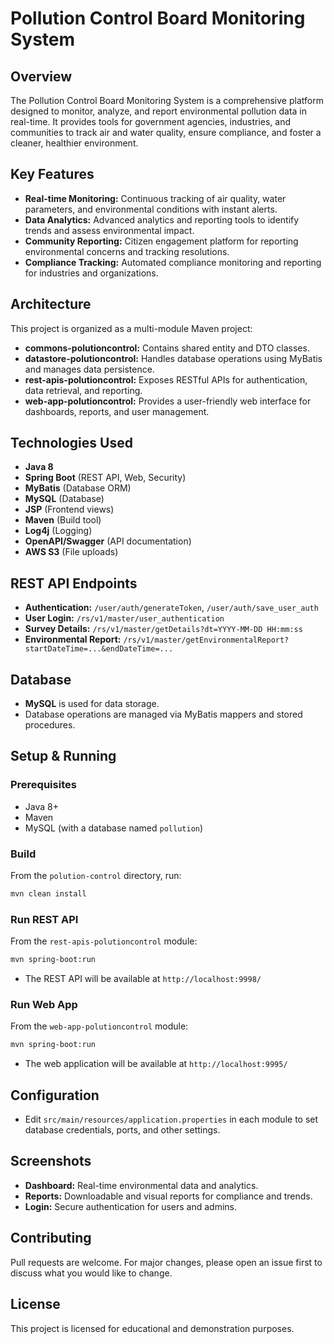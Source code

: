 # Pollution Control Board Monitoring System

## Overview
The Pollution Control Board Monitoring System is a comprehensive platform designed to monitor, analyze, and report environmental pollution data in real-time. It provides tools for government agencies, industries, and communities to track air and water quality, ensure compliance, and foster a cleaner, healthier environment.

## Key Features
- **Real-time Monitoring:** Continuous tracking of air quality, water parameters, and environmental conditions with instant alerts.
- **Data Analytics:** Advanced analytics and reporting tools to identify trends and assess environmental impact.
- **Community Reporting:** Citizen engagement platform for reporting environmental concerns and tracking resolutions.
- **Compliance Tracking:** Automated compliance monitoring and reporting for industries and organizations.

## Architecture
This project is organized as a multi-module Maven project:

- **commons-polutioncontrol:** Contains shared entity and DTO classes.
- **datastore-polutioncontrol:** Handles database operations using MyBatis and manages data persistence.
- **rest-apis-polutioncontrol:** Exposes RESTful APIs for authentication, data retrieval, and reporting.
- **web-app-polutioncontrol:** Provides a user-friendly web interface for dashboards, reports, and user management.

## Technologies Used
- **Java 8**
- **Spring Boot** (REST API, Web, Security)
- **MyBatis** (Database ORM)
- **MySQL** (Database)
- **JSP** (Frontend views)
- **Maven** (Build tool)
- **Log4j** (Logging)
- **OpenAPI/Swagger** (API documentation)
- **AWS S3** (File uploads)

## REST API Endpoints
- **Authentication:** `/user/auth/generateToken`, `/user/auth/save_user_auth`
- **User Login:** `/rs/v1/master/user_authentication`
- **Survey Details:** `/rs/v1/master/getDetails?dt=YYYY-MM-DD HH:mm:ss`
- **Environmental Report:** `/rs/v1/master/getEnvironmentalReport?startDateTime=...&endDateTime=...`

## Database
- **MySQL** is used for data storage.
- Database operations are managed via MyBatis mappers and stored procedures.

## Setup & Running
### Prerequisites
- Java 8+
- Maven
- MySQL (with a database named `pollution`)

### Build
From the `polution-control` directory, run:
```bash
mvn clean install
```

### Run REST API
From the `rest-apis-polutioncontrol` module:
```bash
mvn spring-boot:run
```
- The REST API will be available at `http://localhost:9998/`

### Run Web App
From the `web-app-polutioncontrol` module:
```bash
mvn spring-boot:run
```
- The web application will be available at `http://localhost:9995/`

## Configuration
- Edit `src/main/resources/application.properties` in each module to set database credentials, ports, and other settings.

## Screenshots
- **Dashboard:** Real-time environmental data and analytics.
- **Reports:** Downloadable and visual reports for compliance and trends.
- **Login:** Secure authentication for users and admins.

## Contributing
Pull requests are welcome. For major changes, please open an issue first to discuss what you would like to change.

## License
This project is licensed for educational and demonstration purposes. 